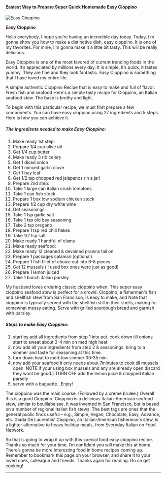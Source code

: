             

#### Easiest Way to Prepare Super Quick Homemade Easy Cioppino

![Easy Cioppino](https://img-global.cpcdn.com/recipes/5702433145618432/751x532cq70/easy-cioppino-recipe-main-photo.jpg)

**Easy Cioppino**

Hello everybody, I hope you’re having an incredible day today. Today, I’m gonna show you how to make a distinctive dish, easy cioppino. It is one of my favorites. For mine, I’m gonna make it a little bit tasty. This will be really delicious.

Easy Cioppino is one of the most favored of current trending foods in the world. It’s appreciated by millions every day. It is simple, it’s quick, it tastes yummy. They are fine and they look fantastic. Easy Cioppino is something that I have loved my entire life.

A simple authentic Cioppino Recipe that is easy to make and full of flavor. Fresh fish and seafood Here's a simple tasty recipe for Cioppino, an Italian seafood stew. The base is brothy and light.

To begin with this particular recipe, we must first prepare a few components. You can have easy cioppino using 27 ingredients and 5 steps. Here is how you can achieve it.

##### The ingredients needed to make Easy Cioppino:

1.  Make ready 1st step:
2.  Prepare 1/4 cup olive oil
3.  Get 1/4 cup butter
4.  Make ready 3 rib celery
5.  Get 1 diced onion
6.  Get 1 minced garlic clove
7.  Get 1 bay leaf
8.  Get 1/2 tsp chopped red jalapenos (in a jar)
9.  Prepare 2nd step:
10.  Take 1 large can italian crush tomatoes
11.  Take 1 can fish stock
12.  Prepare 1 box low sodium chicken stock
13.  Prepare 1/2 cup dry white wine
14.  Get seasonings:
15.  Take 1 tsp garlic salt
16.  Take 1 tsp old bay seasoning
17.  Take 2 tsp oregano
18.  Prepare 1 tsp red chili flakes
19.  Take 1/2 tsp salt
20.  Make ready 1 handful of clams
21.  Make ready seafood:
22.  Make ready 12 cleaned & devained prawns tail on
23.  Prepare 1 packages calamari (optional)
24.  Prepare 1 fish fillet of choice cut into 6-8 pieces
25.  Get 12 mussels ( i used box ones were just as good)
26.  Prepare 1 lemon juiced
27.  Take 1 bunch italian parsley

My husband loves ordering classic cioppino when. This super easy cioppino seafood stew is perfect for a crowd. Cioppino, a fisherman's fish and shellfish stew from San Francisco, is easy to make, and Note that cioppino is typically served with the shellfish still in their shells, making for somewhat messy eating. Serve with grilled sourdough bread and garnish with parsley.

##### Steps to make Easy Cioppino:

1.  start by add all ingredients from step 1 into pot. cook down till onions start to sweat about 3-4 min on med high heat
2.  now add all your ingredients from step 2 & seasonings. bring to a simmer and taste for seasoning at this time.
3.  turn down heat to med-low simmer 30-35 min.
4.  now add your seafood it only needs about 7minutes to cook till mussels open. NOTE:if your using box mussels and any are already open discard they wont be good.) TURN OFF add the lemon juice & chopped italian parsely
5.  serve with a baguette. .Enjoy!

The cioppino was the main course. (Followed by a creme brulee.) Overall this is a good Cioppino. Cioppino is a delicious Italian-American seafood stew, similar to bouillabaisse. It was invented in San Francisco, but is based on a number of regional Italian fish stews. The best tags are ones that the general public finds useful – e.g., Simple, Vegan, Chocolate, Easy, Advance, etc. Giada De Laurentiis' Cioppino, an Italian-American fisherman's stew, is a lighter alternative to heavy holiday meals, from Everyday Italian on Food Network.

So that is going to wrap it up with this special food easy cioppino recipe. Thanks so much for your time. I’m confident you will make this at home. There’s gonna be more interesting food in home recipes coming up. Remember to bookmark this page on your browser, and share it to your loved ones, colleague and friends. Thanks again for reading. Go on get cooking!

* * *